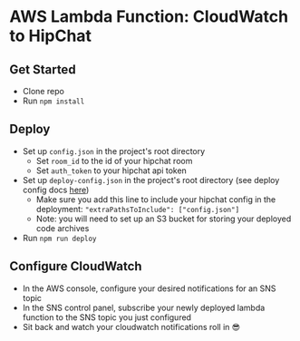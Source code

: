 # AWS Lambda Function: CloudWatch to HipChat
## Get Started
- Clone repo
- Run `npm install`

## Deploy
- Set up `config.json` in the project's root directory
    - Set `room_id` to the id of your hipchat room
    - Set `auth_token` to your hipchat api token
- Set up `deploy-config.json` in the project's root directory (see deploy config docs [here](https://github.com/colinmathews/deploy-lambda#api))
    - Make sure you add this line to include your hipchat config in the deployment: `"extraPathsToInclude": ["config.json"]`
    - Note: you will need to set up an S3 bucket for storing your deployed code archives
- Run `npm run deploy`

## Configure CloudWatch
- In the AWS console, configure your desired notifications for an SNS topic
- In the SNS control panel, subscribe your newly deployed lambda function to the SNS topic you just configured
- Sit back and watch your cloudwatch notifications roll in 😎